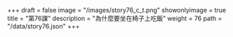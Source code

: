 +++
draft = false 
image = "/images/story76_c_t.png" 
showonlyimage = true 
title = "第76課" 
description = "為什麼要坐在椅子上吃飯" 
weight = 76 
path = "/data/story76.json" 
+++
